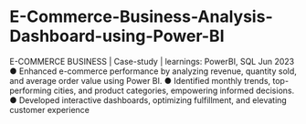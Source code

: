 # E-Commerce-Business-Analysis-Dashboard-using-Power-BI

E-COMMERCE BUSINESS | Case-study | learnings: PowerBI, SQL Jun 2023
● Enhanced e-commerce performance by analyzing revenue, quantity sold, and average order value using Power BI.
● Identified monthly trends, top-performing cities, and product categories, empowering informed decisions.
● Developed interactive dashboards, optimizing fulfillment, and elevating customer experience
